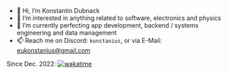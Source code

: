 - 👋 Hi, I’m Konstantin Dubnack
- 👀 I’m interested in anything related to software, electronics and physics
- 🌱 I’m currently perfecting app development, backend / systems engineering and data management
- 📫 Reach me on Discord: ``konstanius``, or via E-Mail: eukonstanius@gmail.com

Since Dec. 2022:
[![wakatime](https://wakatime.com/badge/user/97577f0b-5745-4811-bede-b04ab2a58db5.svg)](https://wakatime.com/@97577f0b-5745-4811-bede-b04ab2a58db5)
